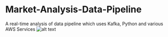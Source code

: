 # Market-Analysis-Data-Pipeline
A real-time analysis of data pipeline which uses Kafka, Python and various AWS Services
![alt text](image.png)